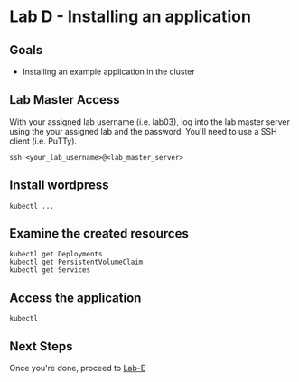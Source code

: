 # Lab D - Installing an application

## Goals

* Installing an example application in the cluster


## Lab Master Access

With your assigned lab username (i.e. lab03), log into the lab master server using the your assigned lab and the password. You'll need to use a SSH client (i.e. PuTTy).

```
ssh <your_lab_username>@<lab_master_server>
```

## Install wordpress

```
kubectl ...
```

## Examine the created resources

```
kubectl get Deployments
kubectl get PersistentVolumeClaim
kubectl get Services
```

## Access the application

```
kubectl
```

## Next Steps

Once you're done, proceed to [Lab-E](Lab-E.md)
